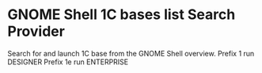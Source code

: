 GNOME Shell 1C bases list Search Provider
==================================================

Search for and launch 1C base from the GNOME Shell overview.
Prefix 1 run DESIGNER
Prefix 1e run ENTERPRISE